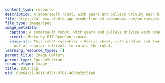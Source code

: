 ```yaml
---
content_type: resource
description: A somersault robot, with gears and pulleys driving each branch.
file: https://ol-ocw-studio-app-production.s3.amazonaws.com/courses/es-293-lego-robotics-spring-2007/0bb64211891fd37f0781463de5c53fa6_0262.jpg
file_type: image/jpeg
image_metadata:
  caption: A somersault robot, with gears and pulleys driving each branch.
  credit: Photo by MIT OpenCourseWare.
  image-alt: This robot resembles a Ferris wheel, with paddles and feet extending
    out at regular intervals to rotate the robot.
learning_resource_types: []
parent_title: Image Gallery
parent_type: CourseSection
resourcetype: Image
title: 0262.jpg
uid: 0bb64211-891f-d37f-0781-463de5c53fa6
---
```

